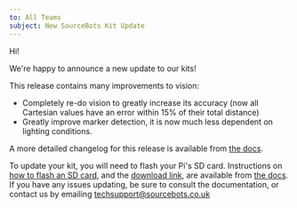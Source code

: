 ```yaml
---
to: All Teams
subject: New SourceBots Kit Update
---
```


Hi!

We're happy to announce a new update to our kits!

This release contains many improvements to vision:
- Completely re-do vision to greatly increase its accuracy (now all Cartesian values have an error within 15% of their total distance)
- Greatly improve marker detection, it is now much less dependent on lighting conditions.

A more detailed changelog for this release is available from [the docs](dl-link).

To update your kit, you will need to flash your Pi's SD card. Instructions on [how to flash an SD card](sd-card-flashing), and the [download link](dl-link), are available from [the docs](updating-pi). If you have any issues updating, be sure to consult the documentation, or contact us by emailing techsupport@sourcebots.co.uk

[sd-card-flashing]: https://docs.sourcebots.co.uk/kit/pi/sd-card/
[dl-link]: https://docs.sourcebots.co.uk/updates/2018-02/
[updating-pi]: https://docs.sourcebots.co.uk/kit/pi/#updating-your-pi
